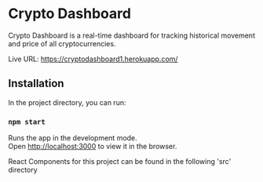 # Crypto Dashboard
Crypto Dashboard is a real-time dashboard for tracking historical movement and price of all cryptocurrencies.

Live URL: https://cryptodashboard1.herokuapp.com/

## Installation
In the project directory, you can run:

### `npm start`

Runs the app in the development mode.\
Open [http://localhost:3000](http://localhost:3000) to view it in the browser.


React Components for this project can be found in the following 'src' directory

